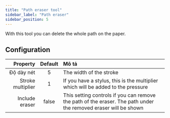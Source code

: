 ```yaml
---
title: "Path eraser tool"
sidebar_label: "Path eraser"
sidebar_position: 5
---
```



With this tool you can delete the whole path on the paper.

## Configuration

|          Property | Default | Mô tả                                                                                                           |
| -----------------:|:-------:|:--------------------------------------------------------------------------------------------------------------- |
|        Độ dày nét |    5    | The width of the stroke                                                                                         |
| Stroke multiplier |    1    | If you have a stylus, this is the multiplier which will be added to the pressure                                |
|    Include eraser |  false  | This setting controls if you can remove the path of the eraser. The path under the removed eraser will be shown |
